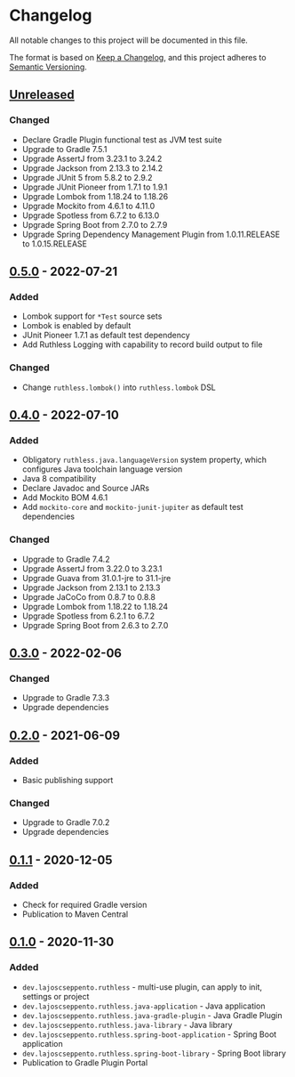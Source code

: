 # Changelog

All notable changes to this project will be documented in this file.

The format is based on [Keep a Changelog](https://keepachangelog.com/en/1.0.0/),
and this project adheres to [Semantic Versioning](https://semver.org/spec/v2.0.0.html).

## [Unreleased]

### Changed

- Declare Gradle Plugin functional test as JVM test suite
- Upgrade to Gradle 7.5.1
- Upgrade AssertJ from 3.23.1 to 3.24.2
- Upgrade Jackson from 2.13.3 to 2.14.2
- Upgrade JUnit 5 from 5.8.2 to 2.9.2
- Upgrade JUnit Pioneer from 1.7.1 to 1.9.1
- Upgrade Lombok from 1.18.24 to 1.18.26
- Upgrade Mockito from 4.6.1 to 4.11.0
- Upgrade Spotless from 6.7.2 to 6.13.0
- Upgrade Spring Boot from 2.7.0 to 2.7.9
- Upgrade Spring Dependency Management Plugin from 1.0.11.RELEASE to 1.0.15.RELEASE

## [0.5.0] - 2022-07-21

### Added

- Lombok support for `*Test` source sets
- Lombok is enabled by default
- JUnit Pioneer 1.7.1 as default test dependency
- Add Ruthless Logging with capability to record build output to file

### Changed

- Change `ruthless.lombok()` into `ruthless.lombok` DSL

## [0.4.0] - 2022-07-10

### Added

- Obligatory `ruthless.java.languageVersion` system property, which configures Java toolchain
  language version
- Java 8 compatibility
- Declare Javadoc and Source JARs
- Add Mockito BOM 4.6.1
- Add `mockito-core` and `mockito-junit-jupiter` as default test dependencies

### Changed

- Upgrade to Gradle 7.4.2
- Upgrade AssertJ from 3.22.0 to 3.23.1
- Upgrade Guava from 31.0.1-jre to 31.1-jre
- Upgrade Jackson from 2.13.1 to 2.13.3
- Upgrade JaCoCo from 0.8.7 to 0.8.8
- Upgrade Lombok from 1.18.22 to 1.18.24
- Upgrade Spotless from 6.2.1 to 6.7.2
- Upgrade Spring Boot from 2.6.3 to 2.7.0

## [0.3.0] - 2022-02-06

### Changed

- Upgrade to Gradle 7.3.3
- Upgrade dependencies

## [0.2.0] - 2021-06-09

### Added

- Basic publishing support

### Changed

- Upgrade to Gradle 7.0.2
- Upgrade dependencies

## [0.1.1] - 2020-12-05

### Added

- Check for required Gradle version
- Publication to Maven Central

## [0.1.0] - 2020-11-30

### Added

- `dev.lajoscseppento.ruthless` - multi-use plugin, can apply to init, settings or project
- `dev.lajoscseppento.ruthless.java-application` - Java application
- `dev.lajoscseppento.ruthless.java-gradle-plugin` - Java Gradle Plugin
- `dev.lajoscseppento.ruthless.java-library` - Java library
- `dev.lajoscseppento.ruthless.spring-boot-application` - Spring Boot application
- `dev.lajoscseppento.ruthless.spring-boot-library` - Spring Boot library
- Publication to Gradle Plugin Portal

[Unreleased]: https://github.com/LajosCseppento/ruthless/compare/v0.5.0...HEAD

[0.5.0]: https://github.com/LajosCseppento/ruthless/releases/tag/v0.5.0

[0.4.0]: https://github.com/LajosCseppento/ruthless/releases/tag/v0.4.0

[0.3.0]: https://github.com/LajosCseppento/ruthless/releases/tag/v0.3.0

[0.2.0]: https://github.com/LajosCseppento/ruthless/releases/tag/v0.2.0

[0.1.1]: https://github.com/LajosCseppento/ruthless/releases/tag/v0.1.1

[0.1.0]: https://github.com/LajosCseppento/ruthless/releases/tag/v0.1.0
